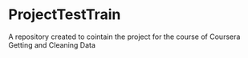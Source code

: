 # ProjectTestTrain
A repository created to cointain the project for the course of Coursera Getting and Cleaning Data
